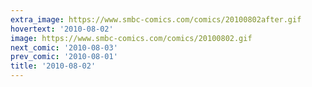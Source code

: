 ```yaml
---
extra_image: https://www.smbc-comics.com/comics/20100802after.gif
hovertext: '2010-08-02'
image: https://www.smbc-comics.com/comics/20100802.gif
next_comic: '2010-08-03'
prev_comic: '2010-08-01'
title: '2010-08-02'
---
```


